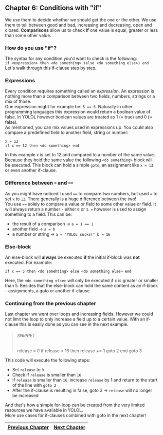 ## Chapter 6: Conditions with "if"

We use them to decide whether we should get the one or the other. We use them to tell between good and bad,
increasing and decreasing, open and closed. **Comparisons** allow us to check **if** one value is equal,
greater or less than some other value.

### How do you use "if"?

The syntax for any condition you'd want to check is the following:<br>
```if <expression> then <do something> (else <do something else>) end```<br>
Let's walk through this if-clause step by step.

### Expressions

Every condition requires something called an *expression*. An expression is nothing more than a comparison between
two fields, numbers, strings or a mix of those.<br>
One expression might for example be: `5 == 6`. Naturally in other programming languages this expression would
return a boolean value of false. In YOLOL however boolean values are treated as 1 (= true) and 0 (= false).<br>
As mentioned, you can mix values used in expressions up. You could also compare a predefined field to another
field, string or number: 

```
x = 12
if x == 12 then <do something> end
```

In this example x is set to 12 and compared to a number of the same value. Because they hold the same value
the following `<do something>` block will be executed. This block can hold a simple `goto`, an assignment like
`x = 13` or even another if-clause.

### Difference between `=` and `==`

As you might have noticed I used `==` to compare two numbers, but used `=` to set `x` to `12`.
There generally is a huge difference between the two!<br>
You use `==` solely to compare a value or field to some other value or field. It will always return a number - 
either `0` or `1`.
`=` however is used to assign something to a field. This can be:
- the result of a comparison -> `a = 1 == 1`
- another field -> `a = b`
- a number or string -> `a = "YOLOL sucks!" b = 16`

### Else-block

An else-block will **always** be executed **if** the initial if-block was **not** executed. For example:<br>

```
if x == 5 then <do somehting> else <do something else> end
```

Here, the `<do something else>` will only be executed if x is greater or smaller than 5. Besides that the
else-block can hold the same content as an if-block - assignments, a goto or another if-clause.

### Continuing from the previous chapter

Last chapter we went over loops and increasing fields. However we could not limit the loop to only increase
a field up to a certain value. With an if-clause this is easily done as you can see in the next example.

>###### SNIPPET
>release = 0
>if release < 16 then release += 1 goto 2 end goto 3

This code will execute the following steps:
- Set `release` to `0`
- Check if `release` is smaller than `16`
- If `release` is smaller than `16`, increase `release` by 1 and return to the start of the line with `goto 2`
- After the if-clause is resulting in false, goto 3 -> `release` will no longer be increased

And that's how a simple for-loop can be created from the very limited resources we have available in YOLOL.<br>
More use cases for if-clauses combined with goto in the next chapter!

|[Previous Chapter](c5.md)|[Next Chapter](c7.md)|
|:-:|:-:|

